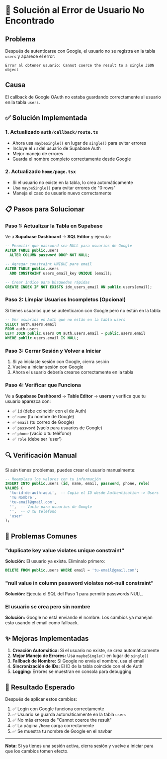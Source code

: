 # 🔧 Solución al Error de Usuario No Encontrado

## Problema

Después de autenticarse con Google, el usuario no se registra en la tabla `users` y aparece el error:

```
Error al obtener usuario: Cannot coerce the result to a single JSON object
```

## Causa

El callback de Google OAuth no estaba guardando correctamente al usuario en la tabla `users`.

## ✅ Solución Implementada

### 1. Actualizado `auth/callback/route.ts`

- Ahora usa `maybeSingle()` en lugar de `single()` para evitar errores
- Incluye el `id` del usuario de Supabase Auth
- Mejor manejo de errores
- Guarda el nombre completo correctamente desde Google

### 2. Actualizado `home/page.tsx`

- Si el usuario no existe en la tabla, lo crea automáticamente
- Usa `maybeSingle()` para evitar errores de "0 rows"
- Maneja el caso de usuario nuevo correctamente

## 📋 Pasos para Solucionar

### Paso 1: Actualizar la Tabla en Supabase

Ve a **Supabase Dashboard** → **SQL Editor** y ejecuta:

```sql
-- Permitir que password sea NULL para usuarios de Google
ALTER TABLE public.users
  ALTER COLUMN password DROP NOT NULL;

-- Agregar constraint UNIQUE para email
ALTER TABLE public.users
  ADD CONSTRAINT users_email_key UNIQUE (email);

-- Crear índice para búsquedas rápidas
CREATE INDEX IF NOT EXISTS idx_users_email ON public.users(email);
```

### Paso 2: Limpiar Usuarios Incompletos (Opcional)

Si tienes usuarios que se autenticaron con Google pero no están en la tabla:

```sql
-- Ver usuarios en Auth que no están en la tabla users
SELECT auth.users.email
FROM auth.users
LEFT JOIN public.users ON auth.users.email = public.users.email
WHERE public.users.email IS NULL;
```

### Paso 3: Cerrar Sesión y Volver a Iniciar

1. Si ya iniciaste sesión con Google, cierra sesión
2. Vuelve a iniciar sesión con Google
3. Ahora el usuario debería crearse correctamente en la tabla

### Paso 4: Verificar que Funciona

Ve a **Supabase Dashboard** → **Table Editor** → **users** y verifica que tu usuario aparezca con:

- ✅ `id` (debe coincidir con el de Auth)
- ✅ `name` (tu nombre de Google)
- ✅ `email` (tu correo de Google)
- ✅ `password` (vacío para usuarios de Google)
- ✅ `phone` (vacío o tu teléfono)
- ✅ `role` (debe ser 'user')

## 🔍 Verificación Manual

Si aún tienes problemas, puedes crear el usuario manualmente:

```sql
-- Reemplaza los valores con tu información
INSERT INTO public.users (id, name, email, password, phone, role)
VALUES (
  'tu-id-de-auth-aqui',  -- Copia el ID desde Authentication -> Users
  'Tu Nombre',
  'tu-email@gmail.com',
  '',  -- Vacío para usuarios de Google
  '',  -- O tu teléfono
  'user'
);
```

## 🐛 Problemas Comunes

### "duplicate key value violates unique constraint"

**Solución:** El usuario ya existe. Elimínalo primero:

```sql
DELETE FROM public.users WHERE email = 'tu-email@gmail.com';
```

### "null value in column password violates not-null constraint"

**Solución:** Ejecuta el SQL del Paso 1 para permitir passwords NULL.

### El usuario se crea pero sin nombre

**Solución:** Google no está enviando el nombre. Los cambios ya manejan esto usando el email como fallback.

## ✨ Mejoras Implementadas

1. **Creación Automática:** Si el usuario no existe, se crea automáticamente
2. **Mejor Manejo de Errores:** Usa `maybeSingle()` en lugar de `single()`
3. **Fallback de Nombre:** Si Google no envía el nombre, usa el email
4. **Sincronización de IDs:** El ID de la tabla coincide con el de Auth
5. **Logging:** Errores se muestran en consola para debugging

## 🎯 Resultado Esperado

Después de aplicar estos cambios:

1. ✅ Login con Google funciona correctamente
2. ✅ Usuario se guarda automáticamente en la tabla `users`
3. ✅ No más errores de "Cannot coerce the result"
4. ✅ La página `/home` carga correctamente
5. ✅ Se muestra tu nombre de Google en el navbar

---

**Nota:** Si ya tienes una sesión activa, cierra sesión y vuelve a iniciar para que los cambios tomen efecto.
